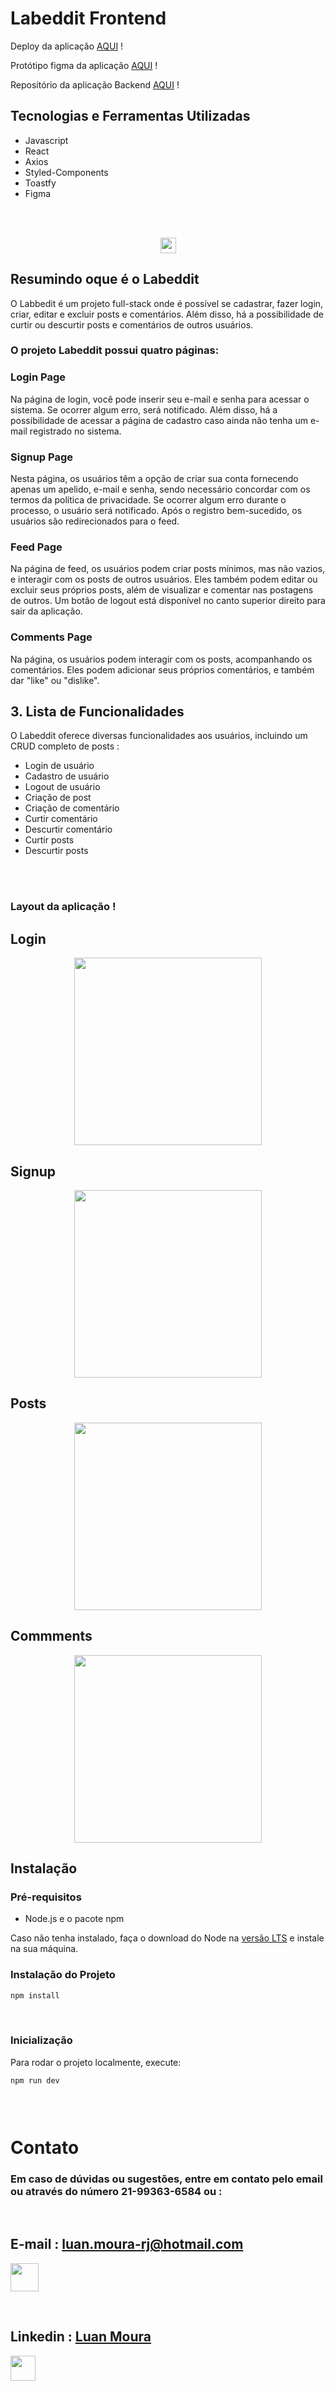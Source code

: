 # Labeddit Frontend


Deploy da aplicação [AQUI](https://labeddit-front-end-nu.vercel.app/) !

Protótipo figma da aplicação [AQUI](https://www.figma.com/file/Byakv89sjTqI6NG2NRAAKJ/Projeto-Integrador-Labeddit?type=design&node-id=0-1&mode=design) !

Repositório da aplicação Backend [AQUI](https://github.com/Lu4n-M0ur4/LabEddit) !


## Tecnologias e Ferramentas Utilizadas

- Javascript
- React
- Axios
- Styled-Components
- Toastfy
- Figma
<br>

<br>

<p align="center">
    <a href="https://skillicons.dev">
    <img   src="https://skillicons.dev/icons?i=js,react,github,git,figma,styledcomponents,toastify" style="height: 25px;"/>
    </a>
<p/>

## Resumindo oque é o Labeddit 

O Labbedit é um projeto full-stack onde é possível se cadastrar, fazer login, criar, editar e excluir posts e comentários. Além disso, há a possibilidade de curtir ou descurtir posts e comentários de outros usuários.



### O projeto Labeddit possui quatro páginas:

### Login Page

Na página de login, você pode inserir seu e-mail e senha para acessar o sistema. Se ocorrer algum erro, será notificado. Além disso, há a possibilidade de acessar a página de cadastro caso ainda não tenha um e-mail registrado no sistema.

### Signup Page

Nesta página, os usuários têm a opção de criar sua conta fornecendo apenas um apelido, e-mail e senha, sendo necessário concordar com os termos da política de privacidade. Se ocorrer algum erro durante o processo, o usuário será notificado. Após o registro bem-sucedido, os usuários são redirecionados para o feed.

### Feed Page

Na página de feed, os usuários podem criar posts mínimos, mas não vazios, e interagir com os posts de outros usuários. Eles também podem editar ou excluir seus próprios posts, além de visualizar e comentar nas postagens de outros. Um botão de logout está disponível no canto superior direito para sair da aplicação.

### Comments Page

Na página, os usuários podem interagir com os posts, acompanhando os comentários. Eles podem adicionar seus próprios comentários, e também dar "like" ou "dislike".

## 3. Lista de Funcionalidades

O Labeddit oferece diversas funcionalidades aos usuários, incluindo um CRUD completo de posts :

- Login de usuário
- Cadastro de usuário
- Logout de usuário
- Criação de post
- Criação de comentário
- Curtir comentário
- Descurtir comentário
- Curtir posts
- Descurtir posts
<br>
<br>

### Layout da aplicação !

## Login
<p align="center" >
<img src= ./src/assets/loguinPage.png style="width: 300px" >
<p/>

## Signup
<p align="center" >
<img src= ./src/assets/signupPage.png style="width: 300px" >
<p/>

## Posts
<p align="center" >
<img src= ./src/assets/postPage.png style="width: 300px" >
<p/>


## Commments
<p align="center" >
<img src= ./src/assets/commentPage.png  style="width: 300px" >
<p/>


## Instalação

### Pré-requisitos

- Node.js e o pacote npm

Caso não tenha instalado, faça o download do Node na [versão LTS](link_para_download) e instale na sua máquina.

### Instalação do Projeto

```bash
npm install
```

<br>

### Inicialização

Para rodar o projeto localmente, execute:

```bash
npm run dev
```

### <br>



# Contato

### Em caso de dúvidas ou sugestões, entre em contato pelo email  ou através do número <a>21-99363-6584</a> ou :

<br>

<div  >


  ## E-mail : luan.moura-rj@hotmail.com
<p >
    <a href="https://gmail.com" >
    <img   src="https://skillicons.dev/icons?i=gmail" style="height: 45px;"/>
    </a>
<p/>

<br>

 ##  Linkedin : <a href="https://www.linkedin.com/in/luanmoura/" > Luan Moura <a/>

<p >
    <a href="https://www.linkedin.com/in/luanmoura/" >
    <img   src="https://skillicons.dev/icons?i=linkedin" style="height: 40px;"/>
   
  
<p/>
<div/>
